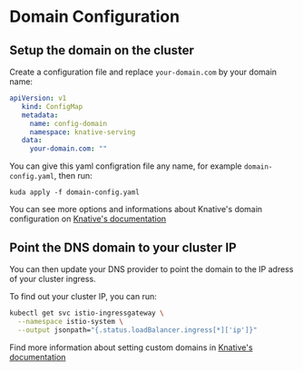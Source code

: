 # Domain Configuration

## Setup the domain on the cluster

Create a configuration file and replace `your-domain.com` by your domain name:

```yaml
apiVersion: v1
   kind: ConfigMap
   metadata:
     name: config-domain
     namespace: knative-serving
   data:
     your-domain.com: ""
```

You can give this yaml configration file any name,
for example `domain-config.yaml`, then run:

```
kuda apply -f domain-config.yaml
```

You can see more options and informations about Knative's domain configuration
on [Knative's documentation](https://knative.dev/docs/serving/using-a-custom-domain/)

## Point the DNS domain to your cluster IP

You can then update your DNS provider to point the domain to the
IP adress of your cluster ingress.

To find out your cluster IP, you can run:
```bash
kubectl get svc istio-ingressgateway \
  --namespace istio-system \
  --output jsonpath="{.status.loadBalancer.ingress[*]['ip']}"
```

Find more information about setting custom domains
in [Knative's documentation](https://knative.dev/docs/serving/using-a-custom-domain/)